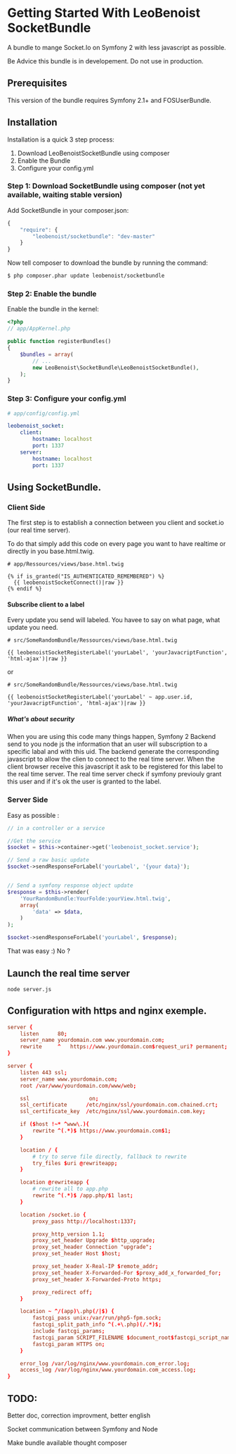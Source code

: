 Getting Started With LeoBenoist SocketBundle
===========================================

A bundle to mange Socket.Io on Symfony 2 with less javascript as possible.

Be Advice this bundle is in developement. Do not use in production.

## Prerequisites

This version of the bundle requires Symfony 2.1+ and FOSUserBundle.

## Installation

Installation is a quick 3 step process:

1. Download LeoBenoistSocketBundle using composer
2. Enable the Bundle
3. Configure your config.yml

### Step 1: Download SocketBundle using composer (not yet available, waiting stable version)

Add SocketBundle in your composer.json:

```js
{
    "require": {
        "leobenoist/socketbundle": "dev-master"
    }
}
```

Now tell composer to download the bundle by running the command:

``` bash
$ php composer.phar update leobenoist/socketbundle
```

### Step 2: Enable the bundle

Enable the bundle in the kernel:

``` php
<?php
// app/AppKernel.php

public function registerBundles()
{
    $bundles = array(
        // ...
        new LeoBenoist\SocketBundle\LeoBenoistSocketBundle(),
    );
}
```

### Step 3: Configure your config.yml

``` yaml
# app/config/config.yml

leobenoist_socket:
    client:
        hostname: localhost
        port: 1337
    server:
        hostname: localhost
        port: 1337
```

## Using SocketBundle.

### Client Side
The first step is to establish a connection between you client and socket.io (our real time server).

To do that simply add this code on every page you want to have realtime or directly in you base.html.twig.


``` html+jinja
# app/Ressources/views/base.html.twig

{% if is_granted("IS_AUTHENTICATED_REMEMBERED") %}
  {{ leobenoistSocketConnect()|raw }}
{% endif %}
```

#### Subscribe client to a label
Every update you send will labeled. You havee to say on what page, what update you need.

``` html+jinja
# src/SomeRandomBundle/Ressources/views/base.html.twig

{{ leobenoistSocketRegisterLabel('yourLabel', 'yourJavacriptFunction', 'html-ajax')|raw }}
``` 
or

``` html+jinja
# src/SomeRandomBundle/Ressources/views/base.html.twig

{{ leobenoistSocketRegisterLabel('yourLabel' ~ app.user.id, 'yourJavacriptFunction', 'html-ajax')|raw }}
``` 

##### What's about security
When you are using this code many things happen, Symfony 2 Backend send to you node js the information that an user will subscription to a specific labal and with this uid. The backend generate the corresponding javascript to allow the clien to connect to the real time server. When the client browser receive this javascript it ask to be registered for this label to the real time server. The real time server check if symfony previouly grant this user and if it's ok the user is granted to the label.

### Server Side

Easy as possible :

``` php
// in a controller or a service

//Get the service 
$socket = $this->container->get('leobenoist_socket.service');

// Send a raw basic update
$socket->sendResponseForLabel('yourLabel', '{your data}');


// Send a symfony response object update
$response = $this->render(
    'YourRandomBundle:YourFolde:yourView.html.twig',
    array(
        'data' => $data,
    )
);

$socket->sendResponseForLabel('yourLabel', $response);


``` 

That was easy :) No ?

## Launch the real time server

```
node server.js
```

## Configuration with https and nginx exemple. 

``` conf
server {
    listen      80;
    server_name yourdomain.com www.yourdomain.com;
    rewrite     ^   https://www.yourdomain.com$request_uri? permanent;
}

server {
    listen 443 ssl;
    server_name www.yourdomain.com;
    root /var/www/yourdomain.com/www/web;

    ssl                   on;
    ssl_certificate      /etc/nginx/ssl/yourdomain.com.chained.crt;
    ssl_certificate_key  /etc/nginx/ssl/www.yourdomain.com.key;

    if ($host !~* ^www\.){
        rewrite ^(.*)$ https://www.yourdomain.com$1;
    }

    location / {
        # try to serve file directly, fallback to rewrite
        try_files $uri @rewriteapp;
    }

    location @rewriteapp {
        # rewrite all to app.php
        rewrite ^(.*)$ /app.php/$1 last;
    }

    location /socket.io {
        proxy_pass http://localhost:1337;

        proxy_http_version 1.1;
        proxy_set_header Upgrade $http_upgrade;
        proxy_set_header Connection "upgrade";
        proxy_set_header Host $host;

        proxy_set_header X-Real-IP $remote_addr;
        proxy_set_header X-Forwarded-For $proxy_add_x_forwarded_for;
        proxy_set_header X-Forwarded-Proto https;

        proxy_redirect off;
    }

    location ~ ^/(app)\.php(/|$) {
        fastcgi_pass unix:/var/run/php5-fpm.sock;
        fastcgi_split_path_info ^(.+\.php)(/.*)$;
        include fastcgi_params;
        fastcgi_param SCRIPT_FILENAME $document_root$fastcgi_script_name;
        fastcgi_param HTTPS on;
    }

    error_log /var/log/nginx/www.yourdomain.com_error.log;
    access_log /var/log/nginx/www.yourdomain.com_access.log;
}
```


## TODO:
Better doc, correction improvment, better english

Socket communication between Symfony and Node

Make bundle available thought composer









